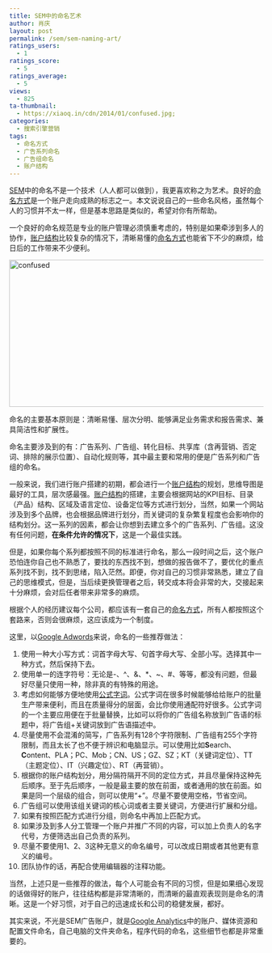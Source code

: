 ```yaml
---
title: SEM中的命名艺术
author: 肖庆
layout: post
permalink: /sem/sem-naming-art/
ratings_users:
  - 1
ratings_score:
  - 5
ratings_average:
  - 5
views:
  - 825
ta-thumbnail:
  - https://xiaoq.in/cdn/2014/01/confused.jpg;
categories:
  - 搜索引擎营销
tags:
  - 命名方式
  - 广告系列命名
  - 广告组命名
  - 账户结构
---
```

<span class='wp_keywordlink'><a href="https://xiaoq.in/sem/" title="SEM搜索引擎营销" target="_blank">SEM</a></span>中的命名不是一个技术（人人都可以做到），我更喜欢称之为艺术。良好的<span class='wp_keywordlink_affiliate'><a href="https://xiaoq.in/tag/%e5%91%bd%e5%90%8d%e6%96%b9%e5%bc%8f/" title="查看命名方式中的全部文章" target="_blank">命名方式</a></span>是一个账户走向成熟的标志之一。本文说说自己的一些命名风格，虽然每个人的习惯并不太一样，但是基本思路是类似的，希望对你有所帮助。

一个良好的命名规范是专业的账户管理必须慎重考虑的，特别是如果牵涉到多人的协作，<span class='wp_keywordlink_affiliate'><a href="https://xiaoq.in/tag/%e8%b4%a6%e6%88%b7%e7%bb%93%e6%9e%84/" title="查看账户结构中的全部文章" target="_blank">账户结构</a></span>比较复杂的情况下，清晰易懂的<span class='wp_keywordlink_affiliate'><a href="https://xiaoq.in/tag/%e5%91%bd%e5%90%8d%e6%96%b9%e5%bc%8f/" title="查看命名方式中的全部文章" target="_blank">命名方式</a></span>也能省下不少的麻烦，给日后的工作带来不少便利。

<img class="alignnone size-full wp-image-1562" alt="confused" src="https://xiaoq.in/cdn/2014/01/confused.jpg" width="610" height="291" />

命名的主要基本原则是：清晰易懂、层次分明、能够满足业务需求和报告需求、兼具简洁性和扩展性。

命名主要涉及到的有：广告系列、广告组、转化目标、共享库（含再营销、否定词、排除的展示位置）、自动化规则等，其中最主要和常用的便是广告系列和广告组的命名。

一般来说，我们进行账户搭建的初期，都会进行一个<span class='wp_keywordlink_affiliate'><a href="https://xiaoq.in/tag/%e8%b4%a6%e6%88%b7%e7%bb%93%e6%9e%84/" title="查看账户结构中的全部文章" target="_blank">账户结构</a></span>的规划，思维导图是最好的工具，层次感最强。<span class='wp_keywordlink_affiliate'><a href="https://xiaoq.in/tag/%e8%b4%a6%e6%88%b7%e7%bb%93%e6%9e%84/" title="查看账户结构中的全部文章" target="_blank">账户结构</a></span>的搭建，主要会根据网站的KPI目标、目录（产品）结构、区域及语言定位、设备定位等方式进行划分，当然，如果一个网站涉及到多个品牌，也会根据品牌进行划分，而关键词的复杂繁复程度也会影响你的结构划分。这一系列的因素，都会让你想到去建立多个的广告系列、广告组。这没有任何问题，**在条件允许的情况下**，这是一个最佳实践。

但是，如果你每个系列都按照不同的标准进行命名，那么一段时间之后，这个账户恐怕连你自己也不熟悉了，要找的东西找不到，想做的报告做不了，要优化的重点系列找不到，找不到思绪，陷入茫然。即便，你对自己的习惯非常熟悉，建立了自己的思维模式，但是，当后续更换管理者之后，转交成本将会非常的大，交接起来十分麻烦，会对后任者带来非常多的麻烦。

根据个人的经历建议每个公司，都应该有一套自己的<span class='wp_keywordlink_affiliate'><a href="https://xiaoq.in/tag/%e5%91%bd%e5%90%8d%e6%96%b9%e5%bc%8f/" title="查看命名方式中的全部文章" target="_blank">命名方式</a></span>，所有人都按照这个套路来，否则会很麻烦，这应该成为一个制度。

这里，以<span class='wp_keywordlink'><a href="https://xiaoq.in/google-adwords/" title="Google Adwords" target="_blank">Google Adwords</a></span>来说，命名的一些推荐做法：

1.  使用一种大小写方式：词首字母大写、句首字母大写、全部小写。选择其中一种方式，然后保持下去。
2.  使用单一的连字符号：无论是-、^、&、*、~、#、等等，都没有问题，但最好尽量只使用一种，除非真的有特殊的用途。
3.  考虑如何能够方便地使用<a title="公式字词" href="https://support.google.com/adwords/editor/answer/94246?hl=zh-Hans" target="_blank">公式字词</a>。公式字词在很多时候能够给给账户的批量生产带来便利，而且在质量得分的层面，会比你使用通配符好很多。公式字词的一个主要应用便在于批量替换，比如可以将你的广告组名称放到广告语的标题中，将广告组+关键词放到广告语描述中。
4.  尽量使用不会混淆的简写，广告系列有128个字符限制、广告组有255个字符限制，而且太长了也不便于辨识和电脑显示。可以使用比如**S**earch、**C**ontent、PLA；PC、Mob；CN、US；GZ、SZ；KT（关键词定位）、TT（主题定位）、IT（兴趣定位）、RT（再营销）。
5.  根据你的账户结构划分，用分隔符隔开不同的定位方式，并且尽量保持这种先后顺序。至于先后顺序，一般是最主要的放在前面，或者通用的放在前面。如果是同一个层级的组合，则可以使用“+”。尽量不要使用空格，节省空间。
6.  广告组可以使用该组关键词的核心词或者主要关键词，方便进行扩展和分组。
7.  如果有按照匹配方式进行分组，则命名中再加上匹配方式。
8.  如果涉及到多人分工管理一个账户并推广不同的内容，可以加上负责人的名字代号，方便筛选出自己负责的系列。
9.  尽量不要使用1、2、3这种无意义的命名编号，可以改成日期或者其他更有意义的编号。
10. 团队协作的话，再配合使用编辑器的注释功能。

当然，上述只是一些推荐的做法，每个人可能会有不同的习惯，但是如果细心发现的话做得好的账户，往往结构都是非常清晰的，而清晰的最直观表现则是命名的清晰。这是一个好习惯，对于自己的迅速成长和公司的稳健发展，都好。

其实来说，不光是SEM广告账户，就是<span class='wp_keywordlink'><a href="https://xiaoq.in/google-analytics/" title="Google Analytics" target="_blank">Google Analytics</a></span>中的账户、媒体资源和配置文件命名，自己电脑的文件夹命名，程序代码的命名，这些细节也都是非常重要的。